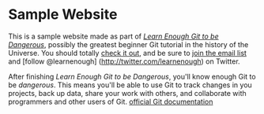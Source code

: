# Sample Website
This is a sample website made as part of [*Learn Enough Git to be Dangerous*](http://www.learnenough.com/git-tutorial), possibly the greatest beginner Git tutorial in the history of the Universe. You should totally [check it out](https://www.learnenough.com/git-tutorial), and be sure to [join the email list](https;//www.learnenough.com/#email_list) and
[follow @learnenough] (http://twitter.com/learnenough) on Twitter.

After finishing *Learn Enough Git to be Dangerous*, you'll know enough Git to be *dangerous*. This means you'll be able to use Git to track changes in you projects, back up data, share your work with others, and collaborate with programmers and other users of Git. 
[official Git documentation](http://git-scm.com)
